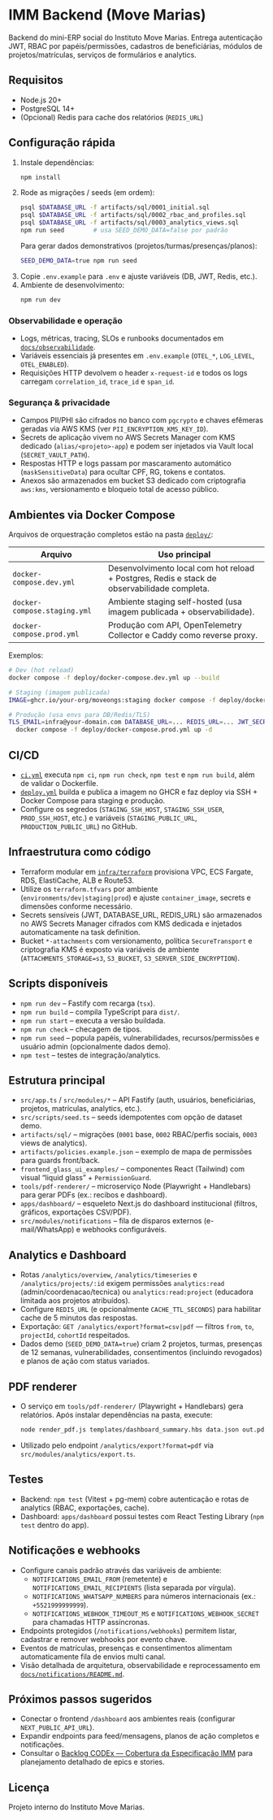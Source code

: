 # IMM Backend (Move Marias)

Backend do mini-ERP social do Instituto Move Marias. Entrega autenticação JWT, RBAC por papéis/permissões, cadastros de beneficiárias, módulos de projetos/matrículas, serviços de formulários e analytics.

## Requisitos

- Node.js 20+
- PostgreSQL 14+
- (Opcional) Redis para cache dos relatórios (`REDIS_URL`)

## Configuração rápida

1. Instale dependências:
   ```bash
   npm install
   ```
2. Rode as migrações / seeds (em ordem):
   ```bash
   psql $DATABASE_URL -f artifacts/sql/0001_initial.sql
   psql $DATABASE_URL -f artifacts/sql/0002_rbac_and_profiles.sql
   psql $DATABASE_URL -f artifacts/sql/0003_analytics_views.sql
   npm run seed        # usa SEED_DEMO_DATA=false por padrão
   ```
   Para gerar dados demonstrativos (projetos/turmas/presenças/planos):
   ```bash
   SEED_DEMO_DATA=true npm run seed
   ```
3. Copie `.env.example` para `.env` e ajuste variáveis (DB, JWT, Redis, etc.).
4. Ambiente de desenvolvimento:
   ```bash
   npm run dev
   ```

### Observabilidade e operação

* Logs, métricas, tracing, SLOs e runbooks documentados em [`docs/observabilidade`](docs/observabilidade/README.md).
* Variáveis essenciais já presentes em `.env.example` (`OTEL_*`, `LOG_LEVEL`, `OTEL_ENABLED`).
* Requisições HTTP devolvem o header `x-request-id` e todos os logs carregam `correlation_id`, `trace_id` e `span_id`.

### Segurança & privacidade

* Campos PII/PHI são cifrados no banco com `pgcrypto` e chaves efêmeras geradas via AWS KMS (ver `PII_ENCRYPTION_KMS_KEY_ID`).
* Secrets de aplicação vivem no AWS Secrets Manager com KMS dedicado (`alias/<projeto>-app`) e podem ser injetados via Vault local (`SECRET_VAULT_PATH`).
* Respostas HTTP e logs passam por mascaramento automático (`maskSensitiveData`) para ocultar CPF, RG, tokens e contatos.
* Anexos são armazenados em bucket S3 dedicado com criptografia `aws:kms`, versionamento e bloqueio total de acesso público.

## Ambientes via Docker Compose

Arquivos de orquestração completos estão na pasta [`deploy/`](deploy/):

| Arquivo                      | Uso principal                                                     |
| ---------------------------- | ----------------------------------------------------------------- |
| `docker-compose.dev.yml`     | Desenvolvimento local com hot reload + Postgres, Redis e stack de observabilidade completa.
| `docker-compose.staging.yml` | Ambiente staging self-hosted (usa imagem publicada + observabilidade).
| `docker-compose.prod.yml`    | Produção com API, OpenTelemetry Collector e Caddy como reverse proxy.

Exemplos:

```bash
# Dev (hot reload)
docker compose -f deploy/docker-compose.dev.yml up --build

# Staging (imagem publicada)
IMAGE=ghcr.io/your-org/moveongs:staging docker compose -f deploy/docker-compose.staging.yml up -d

# Produção (usa envs para DB/Redis/TLS)
TLS_EMAIL=infra@your-domain.com DATABASE_URL=... REDIS_URL=... JWT_SECRET=... \
  docker compose -f deploy/docker-compose.prod.yml up -d
```

## CI/CD

* [`ci.yml`](.github/workflows/ci.yml) executa `npm ci`, `npm run check`, `npm test` e `npm run build`, além de validar o Dockerfile.
* [`deploy.yml`](.github/workflows/deploy.yml) builda e publica a imagem no GHCR e faz deploy via SSH + Docker Compose para staging e produção.
* Configure os segredos (`STAGING_SSH_HOST`, `STAGING_SSH_USER`, `PROD_SSH_HOST`, etc.) e variáveis (`STAGING_PUBLIC_URL`, `PRODUCTION_PUBLIC_URL`) no GitHub.

## Infraestrutura como código

* Terraform modular em [`infra/terraform`](infra/terraform) provisiona VPC, ECS Fargate, RDS, ElastiCache, ALB e Route53.
* Utilize os `terraform.tfvars` por ambiente (`environments/dev|staging|prod`) e ajuste `container_image`, secrets e dimensões conforme necessário.
* Secrets sensíveis (JWT, DATABASE_URL, REDIS_URL) são armazenados no AWS Secrets Manager cifrados com KMS dedicada e injetados automaticamente na task definition.
* Bucket `*-attachments` com versionamento, política `SecureTransport` e criptografia KMS é exposto via variáveis de ambiente (`ATTACHMENTS_STORAGE=s3`, `S3_BUCKET`, `S3_SERVER_SIDE_ENCRYPTION`).

## Scripts disponíveis

- `npm run dev` – Fastify com recarga (`tsx`).
- `npm run build` – compila TypeScript para `dist/`.
- `npm run start` – executa a versão buildada.
- `npm run check` – checagem de tipos.
- `npm run seed` – popula papéis, vulnerabilidades, recursos/permissões e usuário admin (opcionalmente dados demo).
- `npm test` – testes de integração/analytics.

## Estrutura principal

- `src/app.ts` / `src/modules/*` – API Fastify (auth, usuários, beneficiárias, projetos, matrículas, analytics, etc.).
- `src/scripts/seed.ts` – seeds idempotentes com opção de dataset demo.
- `artifacts/sql/` – migrações (`0001` base, `0002` RBAC/perfis sociais, `0003` views de analytics).
- `artifacts/policies.example.json` – exemplo de mapa de permissões para guards front/back.
- `frontend_glass_ui_examples/` – componentes React (Tailwind) com visual “liquid glass” + `PermissionGuard`.
- `tools/pdf-renderer/` – microserviço Node (Playwright + Handlebars) para gerar PDFs (ex.: recibos e dashboard).
- `apps/dashboard/` – esqueleto Next.js do dashboard institucional (filtros, gráficos, exportações CSV/PDF).
- `src/modules/notifications` – fila de disparos externos (e-mail/WhatsApp) e webhooks configuráveis.

## Analytics e Dashboard

- Rotas `/analytics/overview`, `/analytics/timeseries` e `/analytics/projects/:id` exigem permissões `analytics:read` (admin/coordenacao/tecnica) ou `analytics:read:project` (educadora limitada aos projetos atribuídos).
- Configure `REDIS_URL` (e opcionalmente `CACHE_TTL_SECONDS`) para habilitar cache de 5 minutos das respostas.
- Exportação: `GET /analytics/export?format=csv|pdf` — filtros `from`, `to`, `projectId`, `cohortId` respeitados.
- Dados demo (`SEED_DEMO_DATA=true`) criam 2 projetos, turmas, presenças de 12 semanas, vulnerabilidades, consentimentos (incluindo revogados) e planos de ação com status variados.

## PDF renderer

- O serviço em `tools/pdf-renderer/` (Playwright + Handlebars) gera relatórios. Após instalar dependências na pasta, execute:
  ```bash
  node render_pdf.js templates/dashboard_summary.hbs data.json out.pdf
  ```
- Utilizado pelo endpoint `/analytics/export?format=pdf` via `src/modules/analytics/export.ts`.

## Testes

- Backend: `npm test` (Vitest + pg-mem) cobre autenticação e rotas de analytics (RBAC, exportações, cache).
- Dashboard: `apps/dashboard` possui testes com React Testing Library (`npm test` dentro do app).

## Notificações e webhooks

- Configure canais padrão através das variáveis de ambiente:
  - `NOTIFICATIONS_EMAIL_FROM` (remetente) e `NOTIFICATIONS_EMAIL_RECIPIENTS` (lista separada por vírgula).
  - `NOTIFICATIONS_WHATSAPP_NUMBERS` para números internacionais (ex.: `+5521999999999`).
  - `NOTIFICATIONS_WEBHOOK_TIMEOUT_MS` e `NOTIFICATIONS_WEBHOOK_SECRET` para chamadas HTTP assíncronas.
- Endpoints protegidos (`/notifications/webhooks`) permitem listar, cadastrar e remover webhooks por evento chave.
- Eventos de matrículas, presenças e consentimentos alimentam automaticamente fila de envios multi canal.
- Visão detalhada de arquitetura, observabilidade e reprocessamento em [`docs/notifications/README.md`](docs/notifications/README.md).

## Próximos passos sugeridos

- Conectar o frontend `/dashboard` aos ambientes reais (configurar `NEXT_PUBLIC_API_URL`).
- Expandir endpoints para feed/mensagens, planos de ação completos e notificações.
- Consultar o [Backlog CODEx — Cobertura da Especificação IMM](docs/backlog-codex.md) para planejamento detalhado de epics e stories.

## Licença

Projeto interno do Instituto Move Marias.
